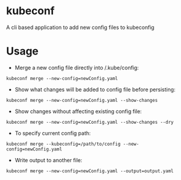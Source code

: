 # kubeconf
A cli based application to add new config files to kubeconfig

# Usage

- Merge a new config file directly into /.kube/config:

`kubeconf merge --new-config=newConfig.yaml`

- Show what changes will be added to config file before persisting:

`kubeconf merge --new-config=newConfig.yaml --show-changes`

- Show changes without affecting existing config file:

`kubeconf merge --new-config=newConfig.yaml --show-changes --dry`

- To specify current config path:

`kubeconf merge --kubeconfig=/path/to/config --new-config=newConfig.yaml`

- Write output to another file:

`kubeconf merge --new-config=newConfig.yaml --output=output.yaml`